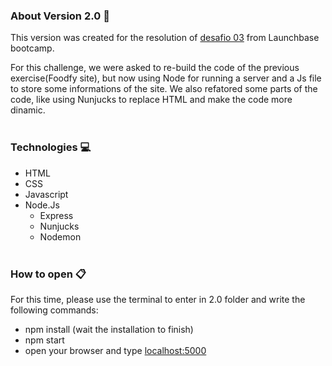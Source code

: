 ### About Version 2.0 :round_pushpin:
This version was created for the resolution of [desafio 03](https://github.com/rocketseat-education/bootcamp-launchbase-desafios-03/blob/master/desafios/03-refatorando-foodfy.md) from Launchbase bootcamp.

For this challenge, we were asked to re-build the code of the previous exercise(Foodfy site), but now using Node for running a server and a Js file to store some informations of the site. We also refatored some parts of the code, like using Nunjucks to replace HTML and make the code more dinamic.
<br/><br/>
### Technologies :computer:

+ HTML
+ CSS
+ Javascript
+ Node.Js
  + Express
  + Nunjucks
  + Nodemon
<br/><br/>
### How to open :clipboard:
For this time, please use the terminal to enter in 2.0 folder and write the following commands:
  + npm install (wait the installation to finish)
  + npm start
  + open your browser and type [localhost:5000](http://localhost:5000/)
